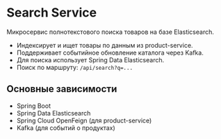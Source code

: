 # Search Service

Микросервис полнотекстового поиска товаров на базе Elasticsearch.

- Индексирует и ищет товары по данным из product-service.
- Поддерживает событийное обновление каталога через Kafka.
- Для поиска использует Spring Data Elasticsearch.
- Поиск по маршруту: `/api/search?q=...`

## Основные зависимости

- Spring Boot
- Spring Data Elasticsearch
- Spring Cloud OpenFeign (для product-service)
- Kafka (для событий о продуктах)